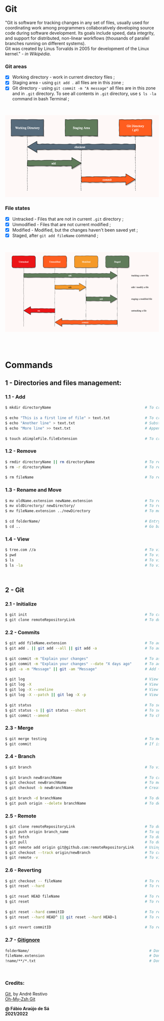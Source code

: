 # Git

"Git is software for tracking changes in any set of files, usually used for coordinating work among programmers collaboratively developing source code during software development. Its goals include speed, data integrity, and support for distributed, non-linear workflows (thousands of parallel branches running on different systems). <br>
Git was created by Linus Torvalds in 2005 for development of the Linux kernel." - *in Wikipédia*. <br>

### Git areas

- [x] Working directory - work in current directory files ;
- [x] Staging area - using `git add .` all files are in this zone ;
- [x] Git directory - using `git commit -m "A message"` all files are in this zone and in `.git` directory. To see all contents in `.git` directory, use `$ ls -la` command in bash Terminal ;

<br/>
<p align = "center" >
  <img 
       title = "André Restivo gitStates"
       src = "../Images/gitStages.png" 
       alt = "André Restivo gitStates" 
    />
</p>

### File states

- [x] Untracked - Files that are not in current `.git` directory ;
- [x] Unmodified - Files that are not current modified ;
- [x] Modified - Modified, but the changes haven't been saved yet ;
- [x] Staged, after `git add fileName` command ;

<br/>
<p align = "center" >
  <img 
       title = "André Restivo filesStates"
       src = "../Images/fileStages.png" 
       alt = "André Restivo filesStates" 
    />
</p>
<br>
<br>

# Commands

## 1 - Directories and files management: <br>

### 1.1 - Add

```bash
$ mkdir directoryName                                           # To create a folder

$ echo "This is a first line of file" > text.txt                # To create and write in a text file 
$ echo "Another line" > text.txt                                # Substitution of first line
$ echo "More line" >> text.txt                                  # Append a line after "Another line\n"

$ touch aSimpleFile.fileExtension                               # To create a file with a certain extension in current directory
```

### 1.2 - Remove

```bash
$ rmdir directoryName || rm directoryName                       # To remove an empty folder
$ rm -r directoryName                                           # To remove a non-empty folder

$ rm fileName                                                   # To remove a file
```

### 1.3 - Rename and Move
       
```bash
$ mv oldName.extension newName.extension                        # To rename a file, to be done in a file's directory
$ mv oldDirectory/ newDirectory/                                # To rename a folder
$ mv fileName.extension ../newDirectory                         # To move a file to another folder in ../pwd directory

$ cd folderName/                                                # Entry in a selected folder
$ cd ..                                                         # Go back to previous folder
```

### 1.4 - View

```bash
$ tree.com //a                                                  # To view complete directory tree
$ pwd                                                           # To view a current directory path
$ ls                                                            # To view all files in current folder
$ ls -la                                                        # To view all files in current folder, including all hidden files
```   

<br>

## 2 - Git

### 2.1 - Initialize

```bash
$ git init                                                      # To create a local repository
$ git clone remoteRepositoryLink                                # To download a remote repository, using GitHub
```

### 2.2 - Commits

```bash
$ git add fileName.extension                                    # To add a certain file
$ git add . || git add --all || git add -a                      # To add all modified files and folders

$ git commit -m "Explain your changes"                          # To associate latest changes to a message
$ git commit -m "Explain your changes" --date "X days ago"      # To add a commit X days before the current day
$ git -a -m "Message" || git -am "Message"                      # Add + Commit

$ git log                                                       # View all changes
$ git log -X                                                    # View previous X changes
$ git log -X --oneline                                          # View previous X changes, summarized
$ git log -X --patch || git log -X -p                           # View modifications, using diff mode

$ git status                                                    # To see a list with all files tracked and untracked
$ git status -s || git status --short                           # To see a summarized list with deleted and modified files
$ git commit --amend                                            # To change last commit message using VIM for default
```

### 2.3 - Merge

```bash
$ git merge testing                                             # To merge two or more branch modifications, to do in main branch
$ git commit                                                    # If is conflict, implement this command before solve it
```
 
### 2.4 - Branch

```bash
$ git branch                                                    # To view all of created branches

$ git branch newBranchName                                      # To create a new branch
$ git checkout newBranchName                                    # To modify the console to the new branch path
$ git checkout -b newBranchName                                 # Create and modify to new brach

$ git branch -d branchName                                      # To delete a certain branch locally
$ git push origin --delete branchName                           # To delete a certain branch remotely
```   

### 2.5 - Remote

```bash
$ git clone remoteRepositoryLink                                # To download a remote repository, using GitHub HTTPS
$ git push origin branch_name                                   # To upload modifications at branch_name in remote repository
$ git fetch                                                     # To download latest modifications in remote repository
$ git pull                                                      # To download latest modifications in remote repository and merge
$ git remote add origin git@github.com:remoteRepositoryLink     # Using a GitHub repository as reference, by SSH
$ git checkout --track origin/newBranch                         # To create a new branch which can be viewed in remote or local
$ git remote -v                                                 # To view all add remote repository             
```

### 2.6 - Reverting

```bash
$ git checkout -- fileName                                      # To revert changes in a single file (not in stage)
$ git reset --hard                                              # To reset non-saved modifications in all files (not in stage)

$ git reset HEAD fileName                                       # To revert a single file with add and without commit
$ git reset                                                     # To revert all changes with add and without commit

$ git reset --hard commitID                                     # To revert changes with commit and without push
$ git reset --hard HEAD^ || git reset --hard HEAD~1             # To revert changes with commit and without push. Jump steps.

$ git revert commitID                                           # To revert changes with commit and push. Bad practise.
```

### 2.7 - [Gitignore](https://git-scm.com/docs/gitignore)

```bash
folderName/                                                       # Don't commit this folder
fileName.extension                                                # Don't commit this file
!name/**/*.txt                                                    # Don't ignore any .txt files inside directory name
```


<br>

### Credits: <br>
[Git](https://web.fe.up.pt/~arestivo/presentation/git/#1), by André Restivo <br>
[Oh-My-Zsh Git](https://kapeli.com/cheat_sheets/Oh-My-Zsh_Git.docset/Contents/Resources/Documents/index) <br>

**@ Fábio Araújo de Sá** <br/>
**2021/2022**